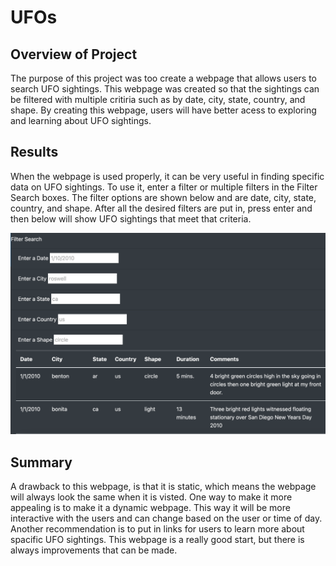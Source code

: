 # UFOs

## Overview of Project
The purpose of this project was too create a webpage that allows users to search UFO sightings.  This webpage was created so that the sightings can be filtered with multiple critiria such as by date, city, state, country, and shape. By creating this webpage, users will have better acess to exploring and learning about UFO sightings.


## Results
When the webpage is used properly, it can be very useful in finding specific data on UFO sightings.  To use it, enter a filter or multiple filters in the Filter Search boxes.  The filter options are shown below and are date, city, state, country, and shape. After all the desired filters are put in, press enter and then below will show UFO sightings that meet that criteria.

![text](https://github.com/abbys114/UFOs/blob/main/UFOs/Fiilter%20Search%20.png)

## Summary
A drawback to this webpage, is that it is static, which means the webpage will always look the same when it is visted.  One way to make it more appealing is to make it a dynamic webpage.  This way it will be more interactive with the users and can change based on the user or time of day.  Another recommendation is to put in links for users to learn more about spacific UFO sightings.  This webpage is a really good start, but there is always improvements that can be made.
